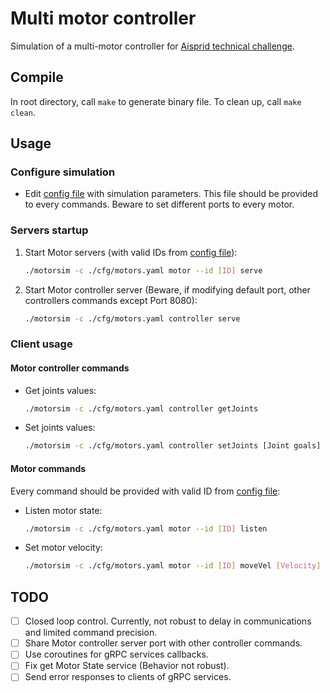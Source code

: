 # Multi motor controller
Simulation of a multi-motor controller for [Aisprid technical challenge](doc/Aisprid_ingenieur_robotique_challenge_technique.pdf).

## Compile
In root directory, call `make` to generate binary file. To clean up, call `make clean`.
## Usage
### Configure simulation
- Edit [config file](./cfg/motors.yaml) with simulation parameters. This file should be provided to every commands. Beware to set different ports to every motor.
### Servers startup
1. Start Motor servers (with valid IDs from [config file](./cfg/motors.yaml)):
    ```bash
    ./motorsim -c ./cfg/motors.yaml motor --id [ID] serve
    ```
2. Start Motor controller server (Beware, if modifying default port, other controllers commands except Port 8080):
    ```bash
    ./motorsim -c ./cfg/motors.yaml controller serve
    ```
### Client usage
#### Motor controller commands
- Get joints values: 
    ```bash
    ./motorsim -c ./cfg/motors.yaml controller getJoints
    ```
- Set joints values:
    ```bash
    ./motorsim -c ./cfg/motors.yaml controller setJoints [Joint goals]
    ```
#### Motor commands
Every command should be provided with valid ID from [config file](./cfg/motors.yaml):
- Listen motor state:
    ```bash
    ./motorsim -c ./cfg/motors.yaml motor --id [ID] listen
    ```
- Set motor velocity:
    ```bash
    ./motorsim -c ./cfg/motors.yaml motor --id [ID] moveVel [Velocity]
    ```

## TODO
- [ ] Closed loop control. Currently, not robust to delay in communications and limited command precision.
- [ ] Share Motor controller server port with other controller commands.
- [ ] Use coroutines for gRPC services callbacks.
- [ ] Fix get Motor State service (Behavior not robust).
- [ ] Send error responses to clients of gRPC services.